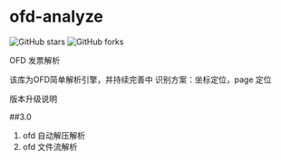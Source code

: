 # ofd-analyze
![GitHub stars](https://img.shields.io/github/stars/cooker/ofd-analyze?style=social)  ![GitHub forks](https://img.shields.io/github/forks/cooker/ofd-analyze?style=social)

OFD 发票解析

该库为OFD简单解析引擎，并持续完善中
识别方案：坐标定位，page 定位

版本升级说明

##3.0
1. ofd 自动解压解析
2. ofd 文件流解析
